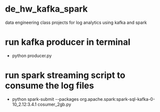 # de_hw_kafka_spark
data engineering class projects for log analytics using kafka and spark

# run kafka producer in terminal 
- python producer.py
# run spark streaming script to consume the log files 
- python spark-submit --packages org.apache.spark:spark-sql-kafka-0-10_2.12:3.4.1 cosumer_2gb.py
